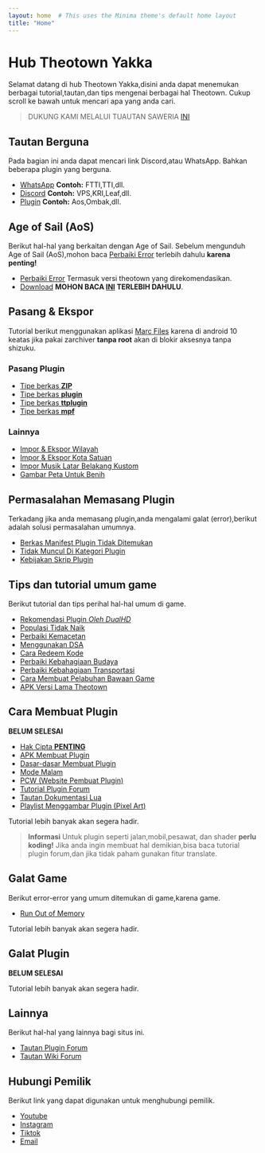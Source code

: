 ```yaml
---
layout: home  # This uses the Minima theme's default home layout
title: "Home"
---
```


# Hub Theotown Yakka
Selamat datang di hub Theotown Yakka,disini anda dapat menemukan berbagai tutorial,tautan,dan tips mengenai berbagai hal Theotown. Cukup scroll ke bawah untuk mencari apa yang anda cari.

> DUKUNG KAMI MELALUI TUAUTAN SAWERIA [INI](https://saweria.co/yakka)

## Tautan Berguna
Pada bagian ini anda dapat mencari link Discord,atau WhatsApp. Bahkan beberapa plugin yang berguna.
- [WhatsApp](Tautan/WhatsApp.md) **Contoh:** FTTI,TTI,dll.
- [Discord](Tautan/Discord.md) **Contoh:** VPS,KRI,Leaf,dll.
- [Plugin](Tautan/Plugin.md) **Contoh:** Aos,Ombak,dll.

## Age of Sail (AoS)
Berikut hal-hal yang berkaitan dengan Age of Sail. Sebelum mengunduh Age of Sail (AoS),mohon baca [Perbaiki Error](AoS/Error.md) terlebih dahulu **karena penting!**
- [Perbaiki Error](AoS/Error.md) Termasuk versi theotown yang direkomendasikan.
- [Download](https://github.com/TPhil-Corp/Age-of-Sail/releases) **MOHON BACA [INI](AoS/Error.md) TERLEBIH DAHULU**.

## Pasang & Ekspor
Tutorial berikut menggunakan aplikasi [Marc Files](https://play.google.com/store/apps/details?id=com.marc.files) karena di android 10 keatas jika pakai zarchiver __tanpa root__ akan di blokir aksesnya tanpa shizuku.

### Pasang Plugin
- [Tipe berkas **ZIP**](Install/zip.md)
- [Tipe berkas **plugin**](Install/plugin.md)
- [Tipe berkas **ttplugin**](Install/ttplugin.md)
- [Tipe berkas **mpf**](Install/mpf.md)

### Lainnya
- [Impor & Ekspor Wilayah](Install/Wilayah.md)
- [Impor & Ekspor Kota Satuan](Install/Kota.md)
- [Impor Musik Latar Belakang Kustom](Install/Musik.md)
- [Gambar Peta Untuk Benih](Install/Peta.md)

## Permasalahan Memasang Plugin 
Terkadang jika anda memasang plugin,anda mengalami galat (error),berikut adalah solusi permasalahan umumnya.
- [Berkas Manifest Plugin Tidak Ditemukan](ErrorP/Manifest.md)
- [Tidak Muncul Di Kategori Plugin](ErroPr/Kategori.md)
- [Kebijakan Skrip Plugin](ErrorP/Skrip.md)

## Tips dan tutorial umum game
Berikut tutorial dan tips perihal hal-hal umum di game.
- [Rekomendasi Plugin *Oleh DualHD*](Tips/DualHD.md)
- [Populasi Tidak Naik](Tips/Populasi.md)
- [Perbaiki Kemacetan](Tips/Kemacetan.md)
- [Menggunakan DSA](Tips/DSA.md)
- [Cara Redeem Kode](Tips/Redeem.md)
- [Perbaiki Kebahagiaan Budaya](Tips/Budaya.md)
- [Perbaiki Kebahagiaan Transportasi](Tips/Transportasi.md)
- [Cara Membuat Pelabuhan Bawaan Game](Tips/Pelabuhan.md)
- [APK Versi Lama Theotown](https://github.com/TheoTown-Team/translations/releases)

## Cara Membuat Plugin
**BELUM SELESAI**
- [Hak Cipta **PENTING**](Plugin/Copyright.md)
- [APK Membuat Plugin](Plugin/APK.md)
- [Dasar-dasar Membuat Plugin](Plugin/Dasar.md)
- [Mode Malam](Plugin/Malam.md)
- [PCW (Website Pembuat Plugin)](https://pca.svetikas.lt)
- [Tutorial Plugin Forum](https://theotown.com/forum/viewtopic.php?f=41&t=2965)
- [Tautan Dokumentasi Lua](https://doc.theotown.com/index.html)
- [Playlist Menggambar Plugin (Pixel Art)](https://www.youtube.com/playlist?list=PLmac3HPrav-9UWt-ahViIZxpyQxJ2wPSH)

Tutorial lebih banyak akan segera hadir.
> **Informasi** Untuk plugin seperti jalan,mobil,pesawat, dan shader **perlu koding!** Jika anda ingin membuat hal demikian,bisa baca tutorial plugin forum,dan jika tidak paham gunakan fitur translate.

## Galat Game
Berikut error-error yang umum ditemukan di game,karena game.
- [Run Out of Memory](ErrorG/RoM.md)

Tutorial lebih banyak akan segera hadir.

## Galat Plugin 
**BELUM SELESAI**

Tutorial lebih banyak akan segera hadir.

## Lainnya 
Berikut hal-hal yang lainnya bagi situs ini.
- [Tautan Plugin Forum](https://forum.theotown.com/viewforum.php?f=43)
- [Tautan Wiki Forum](https://forum.theotown.com/viewforum.php?f=82)

## Hubungi Pemilik
Berikut link yang dapat digunakan untuk menghubungi pemilik.
- [Youtube](https://www.youtube.com/channel/UCEtTGm4VNKK1Ajaz7yyF0gQ)
- [Instagram](https://www.instagram.com/kiki012.id)
- [Tiktok](https://vm.tiktok.com/ZS25mHJ1h/)
- [Email](mailto:yakkastudiosofficial@gmail.com)
